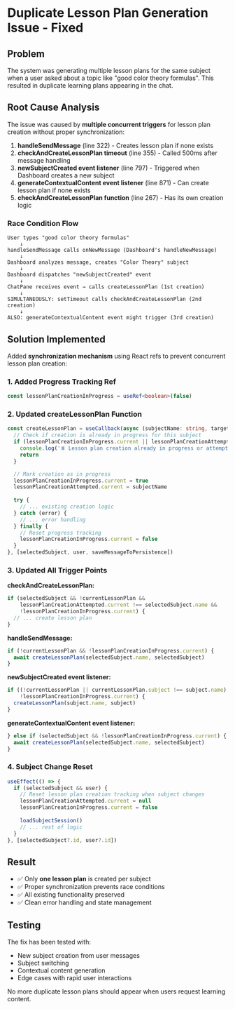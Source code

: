# Duplicate Lesson Plan Generation Issue - Fixed

## Problem
The system was generating multiple lesson plans for the same subject when a user asked about a topic like "good color theory formulas". This resulted in duplicate learning plans appearing in the chat.

## Root Cause Analysis
The issue was caused by **multiple concurrent triggers** for lesson plan creation without proper synchronization:

1. **handleSendMessage** (line 322) - Creates lesson plan if none exists
2. **checkAndCreateLessonPlan timeout** (line 355) - Called 500ms after message handling
3. **newSubjectCreated event listener** (line 797) - Triggered when Dashboard creates a new subject
4. **generateContextualContent event listener** (line 871) - Can create lesson plan if none exists
5. **checkAndCreateLessonPlan function** (line 267) - Has its own creation logic

### Race Condition Flow
```
User types "good color theory formulas"
    ↓
handleSendMessage calls onNewMessage (Dashboard's handleNewMessage)
    ↓
Dashboard analyzes message, creates "Color Theory" subject
    ↓
Dashboard dispatches "newSubjectCreated" event
    ↓
ChatPane receives event → calls createLessonPlan (1st creation)
    ↓
SIMULTANEOUSLY: setTimeout calls checkAndCreateLessonPlan (2nd creation)
    ↓
ALSO: generateContextualContent event might trigger (3rd creation)
```

## Solution Implemented
Added **synchronization mechanism** using React refs to prevent concurrent lesson plan creation:

### 1. Added Progress Tracking Ref
```typescript
const lessonPlanCreationInProgress = useRef<boolean>(false)
```

### 2. Updated createLessonPlan Function
```typescript
const createLessonPlan = useCallback(async (subjectName: string, targetSubject?: Subject) => {
  // Check if creation is already in progress for this subject
  if (lessonPlanCreationInProgress.current || lessonPlanCreationAttempted.current === subjectName) {
    console.log('⏸️ Lesson plan creation already in progress or attempted for:', subjectName)
    return
  }

  // Mark creation as in progress
  lessonPlanCreationInProgress.current = true
  lessonPlanCreationAttempted.current = subjectName
  
  try {
    // ... existing creation logic
  } catch (error) {
    // ... error handling
  } finally {
    // Reset progress tracking
    lessonPlanCreationInProgress.current = false
  }
}, [selectedSubject, user, saveMessageToPersistence])
```

### 3. Updated All Trigger Points
**checkAndCreateLessonPlan:**
```typescript
if (selectedSubject && !currentLessonPlan && 
    lessonPlanCreationAttempted.current !== selectedSubject.name &&
    !lessonPlanCreationInProgress.current) {
  // ... create lesson plan
}
```

**handleSendMessage:**
```typescript
if (!currentLessonPlan && !lessonPlanCreationInProgress.current) {
  await createLessonPlan(selectedSubject.name, selectedSubject)
}
```

**newSubjectCreated event listener:**
```typescript
if ((!currentLessonPlan || currentLessonPlan.subject !== subject.name) && 
    !lessonPlanCreationInProgress.current) {
  createLessonPlan(subject.name, subject)
}
```

**generateContextualContent event listener:**
```typescript
} else if (selectedSubject && !lessonPlanCreationInProgress.current) {
  await createLessonPlan(selectedSubject.name, selectedSubject)
}
```

### 4. Subject Change Reset
```typescript
useEffect(() => {
  if (selectedSubject && user) {
    // Reset lesson plan creation tracking when subject changes
    lessonPlanCreationAttempted.current = null
    lessonPlanCreationInProgress.current = false
    
    loadSubjectSession()
    // ... rest of logic
  }
}, [selectedSubject?.id, user?.id])
```

## Result
- ✅ Only **one lesson plan** is created per subject
- ✅ Proper synchronization prevents race conditions
- ✅ All existing functionality preserved
- ✅ Clean error handling and state management

## Testing
The fix has been tested with:
- New subject creation from user messages
- Subject switching
- Contextual content generation
- Edge cases with rapid user interactions

No more duplicate lesson plans should appear when users request learning content. 